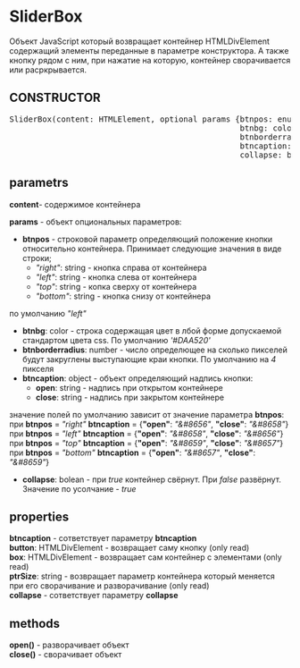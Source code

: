 # SliderBox

Объект JavaScript который возвращает контейнер HTMLDivElement содержащий элементы переданные в параметре конструктора. А также кнопку рядом с ним, при нажатие на которую, контейнер         сворачивается или расркрывается.

## CONSTRUCTOR ##
<pre>
SliderBox(content: HTMLElement, optional params {btnpos: enum("left", "right", "top", "bottom"),
                                                 btnbg: color,
                                                 btnborderradius: int,
                                                 btncaption: {"open": string, "close": string},
                                                 collapse: boolean})                             
</pre>

## parametrs ##

**content**- содержимое контейнера  

**params** - объект опциональных параметров:  
- **btnpos** - строковой параметр определяющий положение кнопки относительно контейнера. Принимает следующие значения в виде строки;  
    - *"right"*: string - кнопка справа от контейнера  
    - *"left"*: string - кнопка слева от контейнера  
    - *"top"*: string - копка сверху от контейнера  
    - *"bottom"*: string - кнопка снизу от контейнера  

по умолчанию *"left"*
- **btnbg**: color - строка содержащая цвет в лбой форме допускаемой стандартом цвета css. По умолчанию *'#DAA520'*
- **btnborderradius**: number - число определющее на сколько пикселей будут закруглены выступающие краи кнопки. По умолчанию на *4* пикселя
- **btncaption**: object - объект определяющий надпись кнопки:  
    - **open**: string - надпись при открытом контейнере
    - **close**: string - надпись при закрытом контейнере
    
значение полей по умолчанию зависит от значение параметра **btnpos**:  
при **btnpos** = *"right"* **btncaption** = {**"open"**: *"&#8656"*, **"close"**: *"&#8658"*}    
при **btnpos** = *"left"* **btncaption** = {**"open"**: *"&#8658"*, **"close"**: *"&#8656"*}    
при **btnpos** = *"top"* **btncaption** = {**"open"**: *"&#8659"*, **"close"**: *"&#8657"*}    
при **btnpos** = *"bottom"* **btncaption** = {**"open"**: *"&#8657"*, **"close"**: *"&#8659"*}    


- **collapse**: bolean - при *true* контейнер свёрнут. При *false* развёрнут. Значение по усолчание - *true*  
## properties ##
**btncaption** - сответствует параметру **btncaption**  
**button**: HTMLDivElement - возвращает саму кнопку (only read)  
**box**: HTMLDivElement -  возвращает сам контейнер с элементами (only read)  
**ptrSize**: string - возвращает параметр контейнера который меняется при его сворачивание и разворачивание (only read)  
**collapse** - сответствует параметру **collapse**
## methods ##
**open()** - разворачивает объект  
**close()** - сворачивает объект

 
